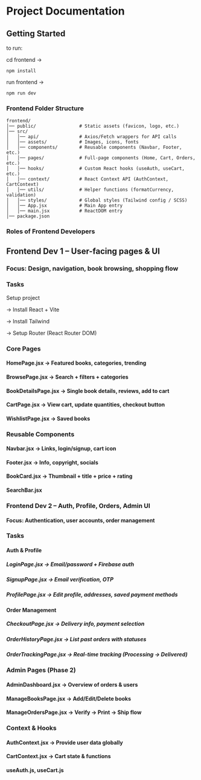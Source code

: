 # Project Documentation

## Getting Started

to run:

cd frontend ->

```
npm install
```

run frontend ->

```
npm run dev
```

### Frontend Folder Structure

```
frontend/
│── public/                # Static assets (favicon, logo, etc.)
│── src/
│   │── api/               # Axios/Fetch wrappers for API calls
│   │── assets/            # Images, icons, fonts
│   │── components/        # Reusable components (Navbar, Footer, etc.)
│   │── pages/             # Full-page components (Home, Cart, Orders, etc.)
│   │── hooks/             # Custom React hooks (useAuth, useCart, etc.)
│   │── context/           # React Context API (AuthContext, CartContext)
│   │── utils/             # Helper functions (formatCurrency, validation)
│   │── styles/            # Global styles (Tailwind config / SCSS)
│   │── App.jsx            # Main App entry
│   │── main.jsx           # ReactDOM entry
│── package.json
```

### Roles of Frontend Developers

## Frontend Dev 1 – User-facing pages & UI

### Focus: Design, navigation, book browsing, shopping flow

### Tasks

Setup project

-> Install React + Vite

-> Install Tailwind

-> Setup Router (React Router DOM)

### Core Pages

#### HomePage.jsx → Featured books, categories, trending

#### BrowsePage.jsx → Search + filters + categories

#### BookDetailsPage.jsx → Single book details, reviews, add to cart

#### CartPage.jsx → View cart, update quantities, checkout button

#### WishlistPage.jsx → Saved books

### Reusable Components

#### Navbar.jsx → Links, login/signup, cart icon

#### Footer.jsx → Info, copyright, socials

#### BookCard.jsx → Thumbnail + title + price + rating

#### SearchBar.jsx

### Frontend Dev 2 – Auth, Profile, Orders, Admin UI

#### Focus: Authentication, user accounts, order management

### Tasks

#### Auth & Profile

##### LoginPage.jsx → Email/password + Firebase auth

##### SignupPage.jsx → Email verification, OTP

##### ProfilePage.jsx → Edit profile, addresses, saved payment methods

#### Order Management

##### CheckoutPage.jsx → Delivery info, payment selection

##### OrderHistoryPage.jsx → List past orders with statuses

##### OrderTrackingPage.jsx → Real-time tracking (Processing → Delivered)

### Admin Pages (Phase 2)

#### AdminDashboard.jsx → Overview of orders & users

#### ManageBooksPage.jsx → Add/Edit/Delete books

#### ManageOrdersPage.jsx → Verify → Print → Ship flow

### Context & Hooks

#### AuthContext.jsx → Provide user data globally

#### CartContext.jsx → Cart state & functions

#### useAuth.js, useCart.js
